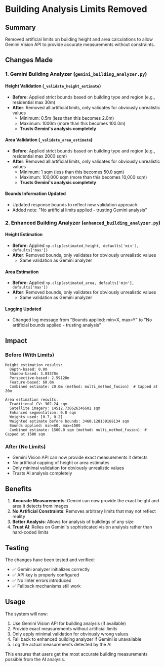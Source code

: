 # Building Analysis Limits Removed

## Summary
Removed artificial limits on building height and area calculations to allow Gemini Vision API to provide accurate measurements without constraints.

## Changes Made

### 1. Gemini Building Analyzer (`gemini_building_analyzer.py`)

#### Height Validation (`_validate_height_estimate`)
- **Before**: Applied strict bounds based on building type and region (e.g., residential max 30m)
- **After**: Removed all artificial limits, only validates for obviously unrealistic values
  - Minimum: 0.5m (less than this becomes 2.0m)
  - Maximum: 1000m (more than this becomes 100.0m)
  - **Trusts Gemini's analysis completely**

#### Area Validation (`_validate_area_estimate`)
- **Before**: Applied strict bounds based on building type and region (e.g., residential max 2000 sqm)
- **After**: Removed all artificial limits, only validates for obviously unrealistic values
  - Minimum: 1 sqm (less than this becomes 50.0 sqm)
  - Maximum: 100,000 sqm (more than this becomes 10,000 sqm)
  - **Trusts Gemini's analysis completely**

#### Bounds Information Updated
- Updated response bounds to reflect new validation approach
- Added note: "No artificial limits applied - trusting Gemini analysis"

### 2. Enhanced Building Analyzer (`enhanced_building_analyzer.py`)

#### Height Estimation
- **Before**: Applied `np.clip(estimated_height, defaults['min'], defaults['max'])`
- **After**: Removed bounds, only validates for obviously unrealistic values
  - Same validation as Gemini analyzer

#### Area Estimation
- **Before**: Applied `np.clip(estimated_area, defaults['min'], defaults['max'])`
- **After**: Removed bounds, only validates for obviously unrealistic values
  - Same validation as Gemini analyzer

#### Logging Updated
- Changed log message from "Bounds applied: min=X, max=Y" to "No artificial bounds applied - trusting analysis"

## Impact

### Before (With Limits)
```
Height estimation results:
  Depth-based: 0.0m
  Shadow-based: 3.03378m
  Perspective-based: 2.59128m
  Feature-based: 60.0m
  Combined estimate: 20.0m (method: multi_method_fusion)  # Capped at 20m

Area estimation results:
  Traditional CV: 302.24 sqm
  Satellite imagery: 14512.736626346601 sqm
  Enhanced segmentation: 0.0 sqm
  Weights used: [0.7, 0.2]
  Weighted estimate before bounds: 3460.128139188134 sqm
  Bounds applied: min=60, max=1500
  Combined estimate: 1500.0 sqm (method: multi_method_fusion)  # Capped at 1500 sqm
```

### After (No Limits)
- Gemini Vision API can now provide exact measurements it detects
- No artificial capping of height or area estimates
- Only minimal validation for obviously unrealistic values
- Trusts AI analysis completely

## Benefits

1. **Accurate Measurements**: Gemini can now provide the exact height and area it detects from images
2. **No Artificial Constraints**: Removes arbitrary limits that may not reflect reality
3. **Better Analysis**: Allows for analysis of buildings of any size
4. **Trust AI**: Relies on Gemini's sophisticated vision analysis rather than hard-coded limits

## Testing

The changes have been tested and verified:
- ✅ Gemini analyzer initializes correctly
- ✅ API key is properly configured
- ✅ No linter errors introduced
- ✅ Fallback mechanisms still work

## Usage

The system will now:
1. Use Gemini Vision API for building analysis (if available)
2. Provide exact measurements without artificial limits
3. Only apply minimal validation for obviously wrong values
4. Fall back to enhanced building analyzer if Gemini is unavailable
5. Log the actual measurements detected by the AI

This ensures that users get the most accurate building measurements possible from the AI analysis.
